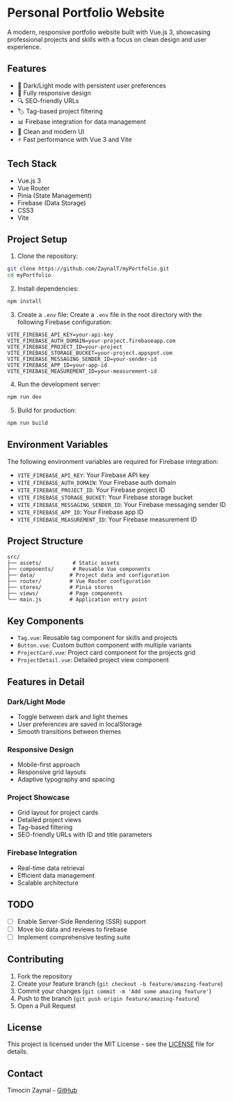 # Personal Portfolio Website

A modern, responsive portfolio website built with Vue.js 3, showcasing professional projects and skills with a focus on clean design and user experience.

## Features

- 🎨 Dark/Light mode with persistent user preferences
- 📱 Fully responsive design
- 🔍 SEO-friendly URLs
- 🏷️ Tag-based project filtering
- 📊 Firebase integration for data management
- 🎯 Clean and modern UI
- ⚡ Fast performance with Vue 3 and Vite

## Tech Stack

- Vue.js 3
- Vue Router
- Pinia (State Management)
- Firebase (Data Storage)
- CSS3
- Vite

## Project Setup

1. Clone the repository:
```bash
git clone https://github.com/ZaynalT/myPortfolio.git
cd myPortfolio
```

2. Install dependencies:
```bash
npm install
```

3. Create a `.env` file:
Create a `.env` file in the root directory with the following Firebase configuration:
```env
VITE_FIREBASE_API_KEY=your-api-key
VITE_FIREBASE_AUTH_DOMAIN=your-project.firebaseapp.com
VITE_FIREBASE_PROJECT_ID=your-project
VITE_FIREBASE_STORAGE_BUCKET=your-project.appspot.com
VITE_FIREBASE_MESSAGING_SENDER_ID=your-sender-id
VITE_FIREBASE_APP_ID=your-app-id
VITE_FIREBASE_MEASUREMENT_ID=your-measurement-id
```

4. Run the development server:
```bash
npm run dev
```

5. Build for production:
```bash
npm run build
```

## Environment Variables

The following environment variables are required for Firebase integration:

- `VITE_FIREBASE_API_KEY`: Your Firebase API key
- `VITE_FIREBASE_AUTH_DOMAIN`: Your Firebase auth domain
- `VITE_FIREBASE_PROJECT_ID`: Your Firebase project ID
- `VITE_FIREBASE_STORAGE_BUCKET`: Your Firebase storage bucket
- `VITE_FIREBASE_MESSAGING_SENDER_ID`: Your Firebase messaging sender ID
- `VITE_FIREBASE_APP_ID`: Your Firebase app ID
- `VITE_FIREBASE_MEASUREMENT_ID`: Your Firebase measurement ID

## Project Structure

```
src/
├── assets/          # Static assets
├── components/      # Reusable Vue components
├── data/           # Project data and configuration
├── router/         # Vue Router configuration
├── stores/         # Pinia stores
├── views/          # Page components
└── main.js         # Application entry point
```

## Key Components

- `Tag.vue`: Reusable tag component for skills and projects
- `Button.vue`: Custom button component with multiple variants
- `ProjectCard.vue`: Project card component for the projects grid
- `ProjectDetail.vue`: Detailed project view component

## Features in Detail

### Dark/Light Mode
- Toggle between dark and light themes
- User preferences are saved in localStorage
- Smooth transitions between themes

### Responsive Design
- Mobile-first approach
- Responsive grid layouts
- Adaptive typography and spacing

### Project Showcase
- Grid layout for project cards
- Detailed project views
- Tag-based filtering
- SEO-friendly URLs with ID and title parameters

### Firebase Integration
- Real-time data retrieval
- Efficient data management
- Scalable architecture

## TODO
- [ ] Enable Server-Side Rendering (SSR) support
- [ ] Move bio data and reviews to firebase 
- [ ] Implement comprehensive testing suite

## Contributing

1. Fork the repository
2. Create your feature branch (`git checkout -b feature/amazing-feature`)
3. Commit your changes (`git commit -m 'Add some amazing feature'`)
4. Push to the branch (`git push origin feature/amazing-feature`)
5. Open a Pull Request

## License

This project is licensed under the MIT License - see the [LICENSE](LICENSE) file for details.

## Contact

Timocin Zaynal - [GitHub](https://github.com/ZaynalT)
